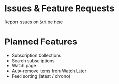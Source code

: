 # Issues & Feature Requests
Report issues on Stri.be here

# Planned Features
 - Subscription Collections
 - Search subscriptions
 - Watch page
 - Auto-remove items from Watch Later
 - Feed sorting (latest / chrono)
